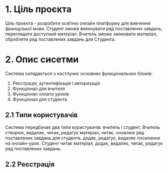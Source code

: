 # 1. Ціль проєкта

Ціль проєкта - розробити освітню онлайн платформу для вивчення французької мови.
Студент зможе виконувати ряд поставлених завдань, переглядати доступний матеріал. Вчитель зможе змінювати матеріал, обробляти ряд поставлених завдань для Студента.

# 2. Опис сисетми
Система складається з настпуних основних функціональних блоків:

1. Реєстрація, аутентифікація і авторизація
2. Функціонал для вчителя
3. Функціонал оплати уроків
4. Функціонал для студента

## 2.1 Типи користувачів
Система передбачає два типи користувачів: вчитель і студент.
Вчитель створює, видалає, читає, редагує матеріал, читає, оновлює  ряд поставлених завдань для студента, додає, редагує, видаляє посилання на онлайн-урок. Студент читає матеріал, додає, видаляє, читає, редагує ряд поставлених завдань.

## 2.2 Реєстрація
